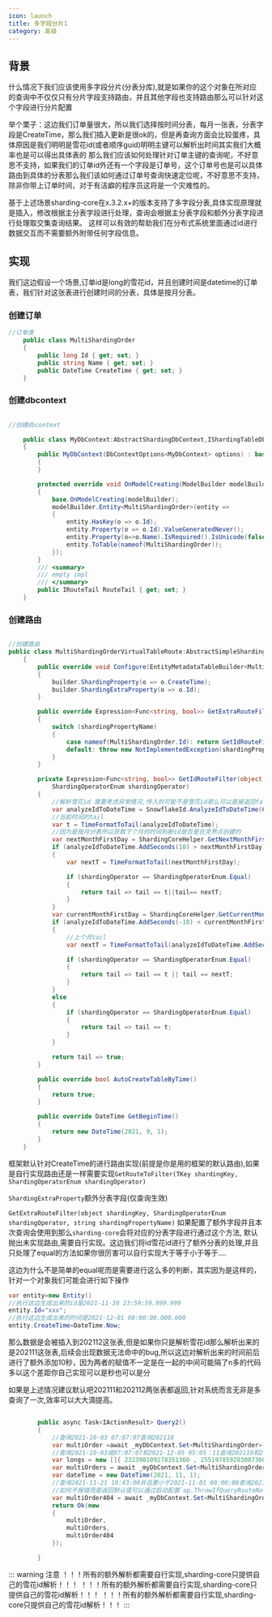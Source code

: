 ```yaml
---
icon: launch
title: 多字段分片1
category: 高级
---
```


## 背景
什么情况下我们应该使用多字段分片(分表分库),就是如果你的这个对象在所对应的查询中不仅仅只有分片字段支持路由，并且其他字段也支持路由那么可以针对这个字段进行分片配置

举个栗子：这边我们订单量很大，所以我们选择按时间分表，每月一张表，分表字段是CreateTime，那么我们插入更新是很ok的，但是再查询方面会比较蛋疼，具体原因是我们明明是雪花id(或者顺序guid)明明主键可以解析出时间其实我们大概率也是可以得出具体表的
那么我们应该如何处理针对订单主键的查询呢，不好意思不支持，如果我们的订单id外还有一个字段是订单号，这个订单号也是可以具体路由到具体的分表那么我们该如何通过订单号查询快速定位呢，不好意思不支持，除非你带上订单时间，对于有洁癖的程序员这将是一个灾难性的。

基于上述场景sharding-core在x.3.2.x+的版本支持了多字段分表,具体实现原理就是插入，修改根据主分表字段进行处理，查询会根据主分表字段和额外分表字段进行处理取交集查询结果。
这样可以有效的帮助我们在分布式系统里面通过id进行数据交互而不需要额外附带任何字段信息。

## 实现
我们这边假设一个场景,订单id是long的雪花id，并且创建时间是datetime的订单表，我们针对这张表进行创建时间的分表，具体是按月分表。

### 创建订单
```csharp
//订单类
    public class MultiShardingOrder
    {
        public long Id { get; set; }
        public string Name { get; set; }
        public DateTime CreateTime { get; set; }
    }
```
### 创建dbcontext
```csharp

//创建dbcontext

    public class MyDbContext:AbstractShardingDbContext,IShardingTableDbContext
    {
        public MyDbContext(DbContextOptions<MyDbContext> options) : base(options)
        {
        }

        protected override void OnModelCreating(ModelBuilder modelBuilder)
        {
            base.OnModelCreating(modelBuilder);
            modelBuilder.Entity<MultiShardingOrder>(entity =>
            {
                entity.HasKey(o => o.Id);
                entity.Property(o => o.Id).ValueGeneratedNever();
                entity.Property(o=>o.Name).IsRequired().IsUnicode(false).HasMaxLength(50);
                entity.ToTable(nameof(MultiShardingOrder));
            });
        }
        /// <summary>
        /// empty impl
        /// </summary>
        public IRouteTail RouteTail { get; set; }
    }
```
### 创建路由
```csharp

//创建路由
public class MultiShardingOrderVirtualTableRoute:AbstractSimpleShardingMonthKeyDateTimeVirtualTableRoute<MultiShardingOrder>
    {
        public override void Configure(EntityMetadataTableBuilder<MultiShardingOrder> builder)
        {
            builder.ShardingProperty(o => o.CreateTime);
            builder.ShardingExtraProperty(o => o.Id);
        }

        public override Expression<Func<string, bool>> GetExtraRouteFilter(object shardingKey, ShardingOperatorEnum shardingOperator, string shardingPropertyName)
        {
            switch (shardingPropertyName)
            {
                case nameof(MultiShardingOrder.Id): return GetIdRouteFilter(shardingKey, shardingOperator);
                default: throw new NotImplementedException(shardingPropertyName);
            }
        }

        private Expression<Func<string, bool>> GetIdRouteFilter(object shardingKey,
            ShardingOperatorEnum shardingOperator)
        {
            //解析雪花id 需要考虑异常情况,传入的可能不是雪花id那么可以直接返回false因为是and链接所以直接就没有结果了//return tail => false;
            var analyzeIdToDateTime = SnowflakeId.AnalyzeIdToDateTime(Convert.ToInt64(shardingKey));
            //当前时间的tail
            var t = TimeFormatToTail(analyzeIdToDateTime);
            //因为是按月分表所以获取下个月的时间判断id是否是在灵界点创建的
            var nextMonthFirstDay = ShardingCoreHelper.GetNextMonthFirstDay(analyzeIdToDateTime);
            if (analyzeIdToDateTime.AddSeconds(10) > nextMonthFirstDay)
            {
                var nextT = TimeFormatToTail(nextMonthFirstDay);

                if (shardingOperator == ShardingOperatorEnum.Equal)
                {
                    return tail => tail == t||tail== nextT;
                }
            }
            var currentMonthFirstDay = ShardingCoreHelper.GetCurrentMonthFirstDay(analyzeIdToDateTime);
            if (analyzeIdToDateTime.AddSeconds(-10) < currentMonthFirstDay)
            {
                //上个月tail
                var nextT = TimeFormatToTail(analyzeIdToDateTime.AddSeconds(-10));

                if (shardingOperator == ShardingOperatorEnum.Equal)
                {
                    return tail => tail == t || tail == nextT;
                }
            }
            else
            {
                if (shardingOperator == ShardingOperatorEnum.Equal)
                {
                    return tail => tail == t;
                }
            }

            return tail => true;
        }

        public override bool AutoCreateTableByTime()
        {
            return true;
        }

        public override DateTime GetBeginTime()
        {
            return new DateTime(2021, 9, 1);
        }
    }
```

框架默认针对CreateTime的进行路由实现(前提是你是用的框架的默认路由),如果是自行实现路由还是一样需要实现`GetRouteToFilter(TKey shardingKey, ShardingOperatorEnum shardingOperator)`

`ShardingExtraProperty`额外分表字段(仅查询生效)

`GetExtraRouteFilter(object shardingKey, ShardingOperatorEnum shardingOperator, string shardingPropertyName)` 如果配置了额外字段并且本次查询会使用到那么`sharding-core`会将对应的分表字段进行通过这个方法,
默认抛出未实现路由,需要自行实现。这边我们将id雪花id进行了额外分表的处理,并且只处理了equal的方法如果你很厉害可以自行实现大于等于小于等于....

这边为什么不是简单的equal呢而是需要进行这么多的判断，其实因为是这样的，针对一个对象我们可能会进行如下操作
```csharp
var entity=new Entity()
//执行这边生成出来的id是2021-11-30 23:59:59.999.999
entity.Id="xxx";
//执行这边生成出来的时间是2021-12-01 00:00:00.000.000
entity.CreateTime=DateTime.Now;
```
那么数据是会被插入到202112这张表,但是如果你只是解析雪花id那么解析出来的是202111这张表,后续会出现数据无法命中的bug,所以这边对解析出来的时间前后进行了额外添加10秒，因为两者的赋值不一定是在一起的中间可能隔了n多的代码多以这个差距你自己实现可以是秒也可以是分

如果是上述情况建议默认吧202111和202112两张表都返回,针对系统而言无非是多查询了一次,效率可以大大滴提高。


```csharp

        public async Task<IActionResult> Query2()
        {
            //查询2021-10-03 07:07:07查询202110
            var multiOrder =await _myDbContext.Set<MultiShardingOrder>().Where(o=>o.Id== 232398109278351360).FirstOrDefaultAsync();
            //查询2021-10-03或07:07:07和2021-12-05 05:05：11查询202110和202112 这边为什么是或因为他是contains,contains的话sharding-core会解析成or
            var longs = new []{ 232398109278351360 , 255197859283087360 };
            var multiOrders = await _myDbContext.Set<MultiShardingOrder>().Where(o => longs.Contains(o.Id)).ToListAsync();
            var dateTime = new DateTime(2021, 11, 1);
            //查询2021-11-21 19:43:00并且要小于2021-11-01 00:00:00查询202111并且202110(因为是小于号所以不带202111)查询出来会报错因为你既要等于202111又要小于202110
            //如何不报错而是返回默认值可以通过启动配置`op.ThrowIfQueryRouteNotMatch = false;`来实现这种情况返回默认值
            var multiOrder404 = await _myDbContext.Set<MultiShardingOrder>().Where(o => o.Id == 250345338962063360&&o.CreateTime< dateTime).FirstOrDefaultAsync();
            return Ok(new
            {
                multiOrder,
                multiOrders,
                multiOrder404
            });

        }
```


::: warning 注意
！！！所有的额外解析都需要自行实现,sharding-core只提供自己的雪花id解析！！！
！！！所有的额外解析都需要自行实现,sharding-core只提供自己的雪花id解析！！！
！！！所有的额外解析都需要自行实现,sharding-core只提供自己的雪花id解析！！！
:::